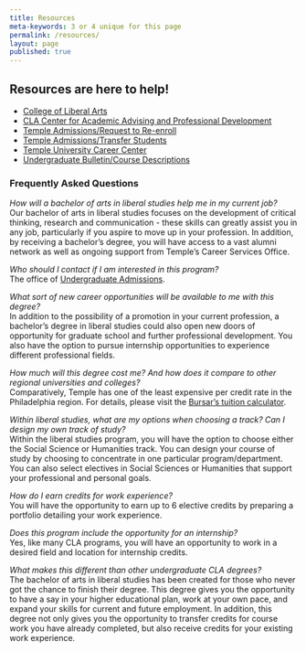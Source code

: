 ```yaml
---
title: Resources
meta-keywords: 3 or 4 unique for this page
permalink: /resources/
layout: page
published: true
---
```

## Resources are here to help!

- [College of Liberal Arts](http://www.cla.temple.edu/)
- [CLA Center for Academic Advising and Professional Development](http://www.cla.temple.edu/advising/)
- [Temple Admissions/Request to Re-enroll](http://admissions.temple.edu/apply/request-to-re-enroll)
- [Temple Admissions/Transfer Students](http://admissions.temple.edu/apply/transfer-applicant)
- [Temple University Career Center](http://www.temple.edu/provost/careercenter/)
- [Undergraduate Bulletin/Course Descriptions](http://bulletin.temple.edu/undergraduate/courses/)

### Frequently Asked Questions

_How will a bachelor of arts in liberal studies help me in my current job?_ <br> 
Our bachelor of arts in liberal studies focuses on the development of critical thinking, research and communication - these skills can greatly assist you in any job, particularly if you aspire to move up in your profession. In addition, by receiving a bachelor’s degree, you will have access to a vast alumni network as well as ongoing support from Temple’s Career Services Office.

_Who should I contact if I am interested in this program?_ <br>
The office of [Undergraduate Admissions](http://admissions.temple.edu/apply).

_What sort of new career opportunities will be available to me with this degree?_ <br>
In addition to the possibility of a promotion in your current profession, a bachelor’s degree in liberal studies could also open new doors of opportunity for graduate school and further professional development. You also have the option to pursue internship opportunities to experience different professional fields.

_How much will this degree cost me? And how does it compare to other regional universities and colleges?_ <br>
Comparatively, Temple has one of the least expensive per credit rate in the Philadelphia region. For details, please visit the [Bursar’s tuition calculator](http://bursar.temple.edu/tuition-and-fees/tuition-rates).

_Within liberal studies, what are my options when choosing a track? Can I design my own track of study?_ <br>
Within the liberal studies program, you will have the option to choose either the Social Science or Humanities track. You can design your course of study by choosing to concentrate in one particular program/department. You can also select electives in Social Sciences or Humanities that support your professional and personal goals.

_How do I earn credits for work experience?_ <br>
You will have the opportunity to earn up to 6 elective credits by preparing a portfolio detailing your work experience.

_Does this program include the opportunity for an internship?_ <br>
Yes, like many CLA programs, you will have an opportunity to work in a desired field and location for internship credits.

_What makes this different than other undergraduate CLA degrees?_ <br>
The bachelor of arts in liberal studies has been created for those who never got the chance to finish their degree. This degree gives you the opportunity to have a say in your higher educational plan, work at your own pace, and expand your skills for current and future employment. In addition, this degree not only gives you the opportunity to transfer credits for course work you have already completed, but also receive credits for your existing work experience.
